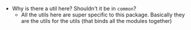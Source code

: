 - Why is there a util here? Shouldn't it be in `common`?
  - All the utils here are super specific to this package. Basically they are the utils for the
    utils (that binds all the modules together)